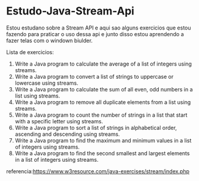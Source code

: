 # Estudo-Java-Stream-Api
Estou estudano sobre a Stream API e aqui sao alguns exercicios  que estou fazendo para praticar o uso dessa
api e junto disso estou aprendendo a fazer telas com o windown biulder.

Lista de exercicios:
1. Write a Java program to calculate the average of a list of integers using streams.
2. Write a Java program to convert a list of strings to uppercase or lowercase using streams.
3. Write a Java program to calculate the sum of all even, odd numbers in a list using streams.
4. Write a Java program to remove all duplicate elements from a list using streams.
5. Write a Java program to count the number of strings in a list that start with a specific letter using streams.
6. Write a Java program to sort a list of strings in alphabetical order, ascending and descending using streams.
7. Write a Java program to find the maximum and minimum values in a list of integers using streams.
8. Write a Java program to find the second smallest and largest elements in a list of integers using streams.

referencia:https://www.w3resource.com/java-exercises/stream/index.php

